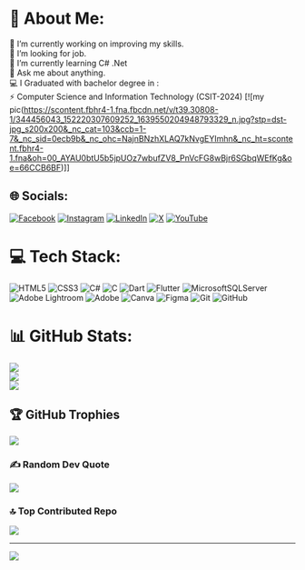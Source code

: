 # 💫 About Me:
🔭 I’m currently working on improving my skills.<br>🤝 I’m looking for job.<br>🌱 I’m currently learning C# .Net<br>💬 Ask me about anything.<br> 💻 I Graduated with bachelor degree in :<br>⚡ Computer Science and Information Technology (CSIT-2024)
[![my pic(https://scontent.fbhr4-1.fna.fbcdn.net/v/t39.30808-1/344456043_152220307609252_1639550204948793329_n.jpg?stp=dst-jpg_s200x200&_nc_cat=103&ccb=1-7&_nc_sid=0ecb9b&_nc_ohc=NajnBNzhXLAQ7kNvgEYImhn&_nc_ht=scontent.fbhr4-1.fna&oh=00_AYAU0btU5b5jpUOz7wbufZV8_PnVcFG8wBjr6SGbqWEfKg&oe=66CCB6BF)]]


## 🌐 Socials:
[![Facebook](https://img.shields.io/badge/Facebook-%231877F2.svg?logo=Facebook&logoColor=white)](https://facebook.com/sonu.acharya.9699) [![Instagram](https://img.shields.io/badge/Instagram-%23E4405F.svg?logo=Instagram&logoColor=white)](https://instagram.com/sonu.ac) [![LinkedIn](https://img.shields.io/badge/LinkedIn-%230077B5.svg?logo=linkedin&logoColor=white)](https://linkedin.com/in/sonu-acharya-5b0128178?trk) [![X](https://img.shields.io/badge/X-black.svg?logo=X&logoColor=white)](https://x.com/sonuacharya007) [![YouTube](https://img.shields.io/badge/YouTube-%23FF0000.svg?logo=YouTube&logoColor=white)](https://youtube.com/@@user-rc4ft1qc8r) 

# 💻 Tech Stack:
![HTML5](https://img.shields.io/badge/html5-%23E34F26.svg?style=plastic&logo=html5&logoColor=white) ![CSS3](https://img.shields.io/badge/css3-%231572B6.svg?style=plastic&logo=css3&logoColor=white) ![C#](https://img.shields.io/badge/c%23-%23239120.svg?style=plastic&logo=csharp&logoColor=white) ![C](https://img.shields.io/badge/c-%2300599C.svg?style=plastic&logo=c&logoColor=white) ![Dart](https://img.shields.io/badge/dart-%230175C2.svg?style=plastic&logo=dart&logoColor=white) ![Flutter](https://img.shields.io/badge/Flutter-%2302569B.svg?style=plastic&logo=Flutter&logoColor=white) ![MicrosoftSQLServer](https://img.shields.io/badge/Microsoft%20SQL%20Server-CC2927?style=plastic&logo=microsoft%20sql%20server&logoColor=white) ![Adobe Lightroom](https://img.shields.io/badge/Adobe%20Lightroom-31A8FF.svg?style=plastic&logo=Adobe%20Lightroom&logoColor=white) ![Adobe](https://img.shields.io/badge/adobe-%23FF0000.svg?style=plastic&logo=adobe&logoColor=white) ![Canva](https://img.shields.io/badge/Canva-%2300C4CC.svg?style=plastic&logo=Canva&logoColor=white) ![Figma](https://img.shields.io/badge/figma-%23F24E1E.svg?style=plastic&logo=figma&logoColor=white) ![Git](https://img.shields.io/badge/git-%23F05033.svg?style=plastic&logo=git&logoColor=white) ![GitHub](https://img.shields.io/badge/github-%23121011.svg?style=plastic&logo=github&logoColor=white)
# 📊 GitHub Stats:
![](https://github-readme-stats.vercel.app/api?username=sonuacharya626&theme=nord&hide_border=true&include_all_commits=false&count_private=false)<br/>
![](https://github-readme-streak-stats.herokuapp.com/?user=sonuacharya626&theme=nord&hide_border=true)<br/>
![](https://github-readme-stats.vercel.app/api/top-langs/?username=sonuacharya626&theme=nord&hide_border=true&include_all_commits=false&count_private=false&layout=compact)

## 🏆 GitHub Trophies
![](https://github-profile-trophy.vercel.app/?username=sonuacharya626&theme=radical&no-frame=false&no-bg=true&margin-w=4)

### ✍️ Random Dev Quote
![](https://quotes-github-readme.vercel.app/api?type=horizontal&theme=radical)

### 🔝 Top Contributed Repo
![](https://github-contributor-stats.vercel.app/api?username=sonuacharya626&limit=5&theme=dark&combine_all_yearly_contributions=true)

---
[![](https://visitcount.itsvg.in/api?id=sonuacharya626&icon=0&color=0)](https://visitcount.itsvg.in)

<!-- Proudly created with GPRM ( https://gprm.itsvg.in ) -->
